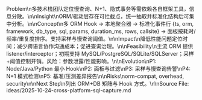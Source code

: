 Problem\n多技术栈团队定位慢查询、N+1、隐式事务等需依赖各自框架工具，信息分散。\n\nInsight\nORM/驱动层存在可拦截点，统一抽取并标准化结构后可集中分析。\n\nConcept\n多 ORM Hook → 本地聚合器 → 标准化事件行 {ts, orm, framework, db_type, sql, params, duration_ms, rows, callsite} → 面板按耗时/频率/重复度排序。支持采样与慢查询阈值。\n\nImpact\n降低性能问题定位时间；减少跨语言协作沟通成本；促进查询治理。\n\nFeasibility\n主流 ORM 提供 listener/interceptor；初期支持 MySQL/PostgreSQL/SQLite/SQLServer；采样+阈值控制开销。风险：参数泄露/性能影响。\n\nEvolution\nP1: Node/Java/Python 最小 Hook\nP2: 面板与过滤\nP3: 采样与慢查询告警\nP4: N+1 模式检测\nP5: 基准/压测差异报告\n\nRisks\norm-compat, overhead, security\n\nNext Step\n列出 ORM+DB 矩阵与 Hook 方式。\n\nSource File: ideas/2025-10-24-cross-platform-sql-capture.md